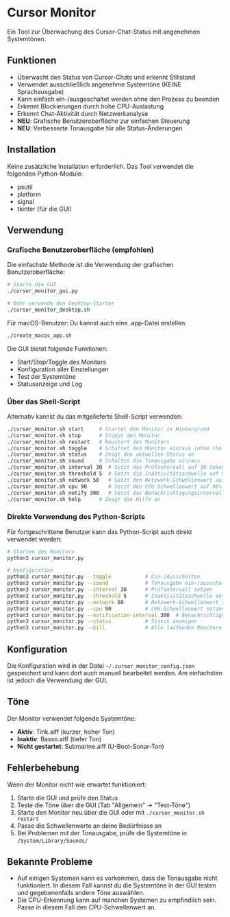 # Cursor Monitor

Ein Tool zur Überwachung des Cursor-Chat-Status mit angenehmen Systemtönen.

## Funktionen

- Überwacht den Status von Cursor-Chats und erkennt Stillstand
- Verwendet ausschließlich angenehme Systemtöne (KEINE Sprachausgabe)
- Kann einfach ein-/ausgeschaltet werden ohne den Prozess zu beenden
- Erkennt Blockierungen durch hohe CPU-Auslastung
- Erkennt Chat-Aktivität durch Netzwerkanalyse
- **NEU**: Grafische Benutzeroberfläche zur einfachen Steuerung
- **NEU**: Verbesserte Tonausgabe für alle Status-Änderungen

## Installation

Keine zusätzliche Installation erforderlich. Das Tool verwendet die folgenden Python-Module:
- psutil
- platform
- signal
- tkinter (für die GUI)

## Verwendung

### Grafische Benutzeroberfläche (empfohlen)

Die einfachste Methode ist die Verwendung der grafischen Benutzeroberfläche:

```bash
# Starte die GUI
./cursor_monitor_gui.py

# Oder verwende den Desktop-Starter
./cursor_monitor_desktop.sh
```

Für macOS-Benutzer: Du kannst auch eine .app-Datei erstellen:

```bash
./create_macos_app.sh
```

Die GUI bietet folgende Funktionen:
- Start/Stop/Toggle des Monitors
- Konfiguration aller Einstellungen
- Test der Systemtöne
- Statusanzeige und Log

### Über das Shell-Script

Alternativ kannst du das mitgelieferte Shell-Script verwenden:

```bash
./cursor_monitor.sh start     # Startet den Monitor im Hintergrund
./cursor_monitor.sh stop      # Stoppt den Monitor
./cursor_monitor.sh restart   # Neustart des Monitors
./cursor_monitor.sh toggle    # Schaltet den Monitor ein/aus (ohne ihn zu beenden)
./cursor_monitor.sh status    # Zeigt den aktuellen Status an
./cursor_monitor.sh sound     # Schaltet die Tonausgabe ein/aus
./cursor_monitor.sh interval 30  # Setzt das Prüfintervall auf 30 Sekunden
./cursor_monitor.sh threshold 5  # Setzt die Inaktivitätsschwelle auf 5 Sekunden
./cursor_monitor.sh network 50   # Setzt den Netzwerk-Schwellenwert auf 50 Bytes/s
./cursor_monitor.sh cpu 90       # Setzt den CPU-Schwellenwert auf 90%
./cursor_monitor.sh notify 300   # Setzt das Benachrichtigungsintervall auf 5 Minuten
./cursor_monitor.sh help      # Zeigt die Hilfe an
```

### Direkte Verwendung des Python-Scripts

Für fortgeschrittene Benutzer kann das Python-Script auch direkt verwendet werden:

```bash
# Starten des Monitors
python3 cursor_monitor.py

# Konfiguration
python3 cursor_monitor.py --toggle           # Ein-/Ausschalten
python3 cursor_monitor.py --sound            # Tonausgabe ein-/ausschalten
python3 cursor_monitor.py --interval 30      # Prüfintervall setzen
python3 cursor_monitor.py --threshold 5      # Inaktivitätsschwelle setzen
python3 cursor_monitor.py --network 50       # Netzwerk-Schwellenwert setzen
python3 cursor_monitor.py --cpu 90           # CPU-Schwellenwert setzen
python3 cursor_monitor.py --notification-interval 300  # Benachrichtigungsintervall setzen
python3 cursor_monitor.py --status           # Status anzeigen
python3 cursor_monitor.py --kill             # Alle laufenden Monitore beenden
```

## Konfiguration

Die Konfiguration wird in der Datei `~/.cursor_monitor_config.json` gespeichert und kann dort auch manuell bearbeitet werden. Am einfachsten ist jedoch die Verwendung der GUI.

## Töne

Der Monitor verwendet folgende Systemtöne:
- **Aktiv**: Tink.aiff (kurzer, hoher Ton)
- **Inaktiv**: Basso.aiff (tiefer Ton)
- **Nicht gestartet**: Submarine.aiff (U-Boot-Sonar-Ton)

## Fehlerbehebung

Wenn der Monitor nicht wie erwartet funktioniert:

1. Starte die GUI und prüfe den Status
2. Teste die Töne über die GUI (Tab "Allgemein" -> "Test-Töne")
3. Starte den Monitor neu über die GUI oder mit `./cursor_monitor.sh restart`
4. Passe die Schwellenwerte an deine Bedürfnisse an
5. Bei Problemen mit der Tonausgabe, prüfe die Systemtöne in `/System/Library/Sounds/`

## Bekannte Probleme

- Auf einigen Systemen kann es vorkommen, dass die Tonausgabe nicht funktioniert. In diesem Fall kannst du die Systemtöne in der GUI testen und gegebenenfalls andere Töne auswählen.
- Die CPU-Erkennung kann auf manchen Systemen zu empfindlich sein. Passe in diesem Fall den CPU-Schwellenwert an. 